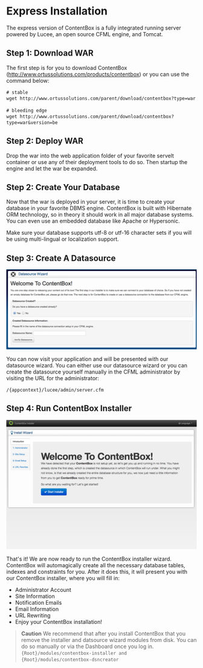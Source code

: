 # Express Installation

The express version of ContentBox is a fully integrated running server powered by Lucee, an open source CFML engine, and Tomcat.  


## Step 1: Download WAR
The first step is for you to download ContentBox (http://www.ortussolutions.com/products/contentbox) or you can use the command below:

```
# stable
wget http://www.ortussolutions.com/parent/download/contentbox?type=war

# bleeding edge
wget http://www.ortussolutions.com/parent/download/contentbox?type=war&version=be
```

## Step 2: Deploy WAR
Drop the war into the web application folder of your favorite servelt container or use any of their deployment tools to do so.  Then startup the engine and let the war be expanded.

## Step 2: Create Your Database
Now that the war is deployed in your server, it is time to create your database in your favorite DBMS engine.  ContentBox is built with Hibernate ORM technology, so in theory it should work in all major database systems. You can even use an embedded database like Apache or Hypersonic.

Make sure your database supports utf-8 or utf-16 character sets if you will be using multi-lingual or localization support.

## Step 3: Create A Datasource


![](../images/datasource_wizard.png)

You can now visit your application and will be presented with our datasource wizard.  You can either use our datasource wizard or you can create the datasource yourself manually in the CFML administrator by visiting the URL for the administrator:

```
/{appcontext}/lucee/admin/server.cfm
```


## Step 4: Run ContentBox Installer

![](../images/installer_wizard.png)

That's it! We are now ready to run the ContentBox installer wizard.  ContentBox will automagically create all the necessary database tables, indexes and constraints for you.  After it does this, it will present you with our ContentBox installer, where you will fill in:

* Administrator Account
* Site Information
* Notification Emails
* Email Information
* URL Rewriting
* Enjoy your ContentBox installation!

 

> **Caution** We recommend that after you install ContentBox that you remove the installer and datsource wizard modules from disk.  You can do so manually or via the Dashboard once you log in. `{Root}/modules/contentbox-installer and {Root}/modules/contentbox-dsncreator`